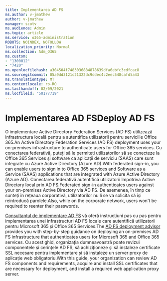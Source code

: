 ```yaml
---
title: Implementarea AD FS
ms.author: v-jmathew
author: v-jmathew
manager: scotv
ms.audience: Admin
ms.topic: article
ms.service: o365-administration
ROBOTS: NOINDEX, NOFOLLOW
localization_priority: Normal
ms.collection: Adm_O365
ms.custom:
- "1300012"
- "7420"
ms.openlocfilehash: a304504f7483036884878639dfa6ebfc3cdfcac8
ms.sourcegitcommit: 05a9dd3121c21322dc9ddec4c2eec548cafd5a43
ms.translationtype: MT
ms.contentlocale: ro-RO
ms.lasthandoff: 02/09/2021
ms.locfileid: "50177719"
---
```

# <a name="deploy-ad-fs"></a><span data-ttu-id="0988f-102">Implementarea AD FS</span><span class="sxs-lookup"><span data-stu-id="0988f-102">Deploy AD FS</span></span>

<span data-ttu-id="0988f-103">O implementare Active Directory Federation Services (AD FS) utilizează infrastructura locală pentru a autentifica utilizatorii pentru serviciile Office 365.</span><span class="sxs-lookup"><span data-stu-id="0988f-103">An Active Directory Federation Services (AD FS) deployment uses your on-premises infrastructure to authenticate users for ‎Office 365 services.</span></span> <span data-ttu-id="0988f-104">Cu conectarea federativă, puteți să le permiteți utilizatorilor să se conecteze la Office 365 Services și software ca aplicații de serviciu (SAAS) care sunt integrate cu Azure Active Directory (Azure AD).</span><span class="sxs-lookup"><span data-stu-id="0988f-104">With federated sign-in, you can enable users to sign in to Office 365 services and Software as a Service (SAAS) applications that are integrated with Azure Active Directory (Azure AD).</span></span> <span data-ttu-id="0988f-105">Conectarea federativă autentifică utilizatorii împotriva Active Directory local prin AD FS.</span><span class="sxs-lookup"><span data-stu-id="0988f-105">Federated sign-in authenticates users against your on-premises Active Directory via AD FS.</span></span> <span data-ttu-id="0988f-106">De asemenea, în timp ce sunteți în rețeaua corporativă, utilizatorilor nu li se va solicita să își reintroducă parolele.</span><span class="sxs-lookup"><span data-stu-id="0988f-106">Also, while on the corporate network, users won't be required to reenter their passwords.</span></span>

<span data-ttu-id="0988f-107">[Consultantul de implementare AD FS](https://go.microsoft.com/fwlink/?linkid=2071178) vă oferă instrucțiuni pas cu pas pentru implementarea unei infrastructuri AD FS locale care autentifică utilizatorii pentru Microsoft 365 și Office 365 Services.</span><span class="sxs-lookup"><span data-stu-id="0988f-107">The [AD FS deployment advisor](https://go.microsoft.com/fwlink/?linkid=2071178) provides you with step-by-step guidance on deploying an on-premises AD FS infrastructure that authenticates users for Microsoft 365 and Office 365 services.</span></span> <span data-ttu-id="0988f-108">Cu acest ghid, organizația dumneavoastră poate revizui componentele și cerințele AD FS, să achiziționeze și să instaleze certificate SSL necesare pentru implementare și să instaleze un server proxy de aplicație web obligatoriu.</span><span class="sxs-lookup"><span data-stu-id="0988f-108">With this guide, your organization can review AD FS components and requirements, acquire and install SSL certificates that are necessary for deployment, and install a required web application proxy server.</span></span>
